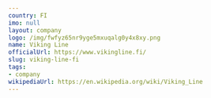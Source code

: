 ```yaml
---
country: FI
imo: null
layout: company
logo: /img/fwfyz65nr9yge5mxuqalg0y4x8xy.png
name: Viking Line
officialUrl: https://www.vikingline.fi/
slug: viking-line-fi
tags:
- company
wikipediaUrl: https://en.wikipedia.org/wiki/Viking_Line
---
```

